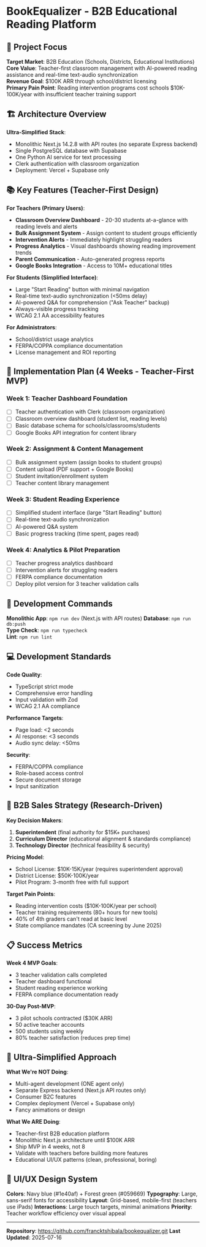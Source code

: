 # BookEqualizer - B2B Educational Reading Platform

## 🎯 Project Focus
**Target Market**: B2B Education (Schools, Districts, Educational Institutions)  
**Core Value**: Teacher-first classroom management with AI-powered reading assistance and real-time text-audio synchronization  
**Revenue Goal**: $100K ARR through school/district licensing  
**Primary Pain Point**: Reading intervention programs cost schools $10K-100K/year with insufficient teacher training support

## 🏗️ Architecture Overview
**Ultra-Simplified Stack**:
- Monolithic Next.js 14.2.8 with API routes (no separate Express backend)
- Single PostgreSQL database with Supabase
- One Python AI service for text processing
- Clerk authentication with classroom organization
- Deployment: Vercel + Supabase only

## 📚 Key Features (Teacher-First Design)
**For Teachers (Primary Users)**:
- **Classroom Overview Dashboard** - 20-30 students at-a-glance with reading levels and alerts
- **Bulk Assignment System** - Assign content to student groups efficiently  
- **Intervention Alerts** - Immediately highlight struggling readers
- **Progress Analytics** - Visual dashboards showing reading improvement trends
- **Parent Communication** - Auto-generated progress reports
- **Google Books Integration** - Access to 10M+ educational titles

**For Students (Simplified Interface)**:
- Large "Start Reading" button with minimal navigation
- Real-time text-audio synchronization (<50ms delay)
- AI-powered Q&A for comprehension ("Ask Teacher" backup)
- Always-visible progress tracking
- WCAG 2.1 AA accessibility features

**For Administrators**:
- School/district usage analytics
- FERPA/COPPA compliance documentation
- License management and ROI reporting

## 🎯 Implementation Plan (4 Weeks - Teacher-First MVP)

### Week 1: Teacher Dashboard Foundation
- [ ] Teacher authentication with Clerk (classroom organization)
- [ ] Classroom overview dashboard (student list, reading levels)
- [ ] Basic database schema for schools/classrooms/students
- [ ] Google Books API integration for content library

### Week 2: Assignment & Content Management  
- [ ] Bulk assignment system (assign books to student groups)
- [ ] Content upload (PDF support + Google Books)
- [ ] Student invitation/enrollment system
- [ ] Teacher content library management

### Week 3: Student Reading Experience
- [ ] Simplified student interface (large "Start Reading" button)
- [ ] Real-time text-audio synchronization
- [ ] AI-powered Q&A system
- [ ] Basic progress tracking (time spent, pages read)

### Week 4: Analytics & Pilot Preparation
- [ ] Teacher progress analytics dashboard
- [ ] Intervention alerts for struggling readers
- [ ] FERPA compliance documentation
- [ ] Deploy pilot version for 3 teacher validation calls

## 🔧 Development Commands  
**Monolithic App**: `npm run dev` (Next.js with API routes)
**Database**: `npm run db:push`  
**Type Check**: `npm run typecheck`  
**Lint**: `npm run lint`  

## 💻 Development Standards
**Code Quality**:
- TypeScript strict mode
- Comprehensive error handling
- Input validation with Zod
- WCAG 2.1 AA compliance

**Performance Targets**:
- Page load: <2 seconds
- AI response: <3 seconds
- Audio sync delay: <50ms

**Security**:
- FERPA/COPPA compliance
- Role-based access control
- Secure document storage
- Input sanitization

## 🚀 B2B Sales Strategy (Research-Driven)
**Key Decision Makers**:
1. **Superintendent** (final authority for $15K+ purchases)
2. **Curriculum Director** (educational alignment & standards compliance)  
3. **Technology Director** (technical feasibility & security)

**Pricing Model**:
- School License: $10K-15K/year (requires superintendent approval)
- District License: $50K-100K/year 
- Pilot Program: 3-month free with full support

**Target Pain Points**:
- Reading intervention costs ($10K-100K/year per school)
- Teacher training requirements (80+ hours for new tools)
- 40% of 4th graders can't read at basic level
- State compliance mandates (CA screening by June 2025)

## 📋 Success Metrics
**Week 4 MVP Goals**:
- 3 teacher validation calls completed
- Teacher dashboard functional
- Student reading experience working
- FERPA compliance documentation ready

**30-Day Post-MVP**:
- 3 pilot schools contracted ($30K ARR)
- 50 active teacher accounts
- 500 students using weekly
- 80% teacher satisfaction (reduces prep time)

## 🚨 Ultra-Simplified Approach
**What We're NOT Doing**:
- Multi-agent development (ONE agent only)
- Separate Express backend (Next.js API routes only)
- Consumer B2C features  
- Complex deployment (Vercel + Supabase only)
- Fancy animations or design

**What We ARE Doing**:
- Teacher-first B2B education platform
- Monolithic Next.js architecture until $100K ARR
- Ship MVP in 4 weeks, not 8
- Validate with teachers before building more features
- Educational UI/UX patterns (clean, professional, boring)

## 🎨 UI/UX Design System
**Colors**: Navy blue (#1e40af) + Forest green (#059669)
**Typography**: Large, sans-serif fonts for accessibility
**Layout**: Grid-based, mobile-first (teachers use iPads)
**Interactions**: Large touch targets, minimal animations
**Priority**: Teacher workflow efficiency over visual appeal

---
**Repository**: https://github.com/francktshibala/bookequalizer.git
**Last Updated**: 2025-07-16